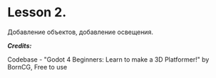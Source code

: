 # Lesson 2.
Добавление объектов, добавление освещения.

***Credits:***

Codebase - "Godot 4 Beginners: Learn to make a 3D Platformer!" by BornCG, Free to use
